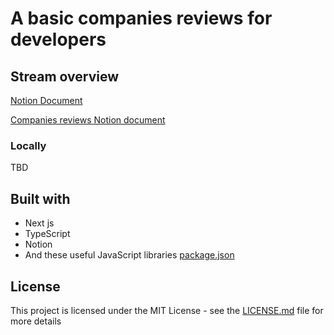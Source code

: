 # A basic companies reviews for developers

## Stream overview

[Notion Document](https://www.notion.so/smakosh/Stream-04-07-2022-dd63842155c0475082949e27073264e3)

[Companies reviews Notion document](https://www.notion.so/smakosh/Companies-c65f7664d3f34acd81dad9173421bd39)

### Locally

TBD

## Built with

- Next js
- TypeScript
- Notion
- And these useful JavaScript libraries [package.json](package.json)

## License

This project is licensed under the MIT License - see the [LICENSE.md](LICENSE.md) file for more details
